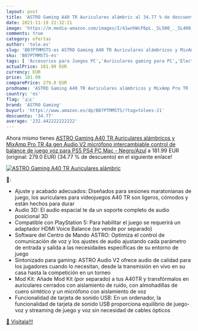 ```yaml
---
layout: post
title: 'ASTRO Gaming A40 TR Auriculares alámbric al 34.77 % de descuento'
date: 2021-11-19 22:32:21
image: 'https://m.media-amazon.com/images/I/41wnhWcF6pL._SL500_._SL400_.jpg'
comments: true
category: ofertas
author: 'tole.es'
slug: 'B07PTMMSTS-es ASTRO Gaming A40 TR Auriculares alámbricos y MixAmp Pro TR...'
sku: 'B07PTMMSTS-es'
tags: [ 'Accesorios para Juegos PC','Auriculares gaming para PC','Electrónica','Juegos y Accesorios para PC','Videojuegos','astro gaming','ps4','ps5', ]
actualPrice: 181.99 EUR
currency: EUR
price: 181.99
comparePrice: 279.0 EUR
prodname: 'ASTRO Gaming A40 TR Auriculares alámbricos y MixAmp Pro TR  4a gen  Audio V2  micrófono intercambiable  control de balance de juego  voz  para PS5  PS4  PC  Mac - Negro/Azul'
country: 'es'
flag: '🇪🇸'
brand: 'ASTRO Gaming'
buyurl: 'https://www.amazon.es/dp/B07PTMMSTS/?tag=tolees-21'
descuento: '34.77'
average: '232.442222222222'
---
```


Ahora mismo tienes [ASTRO Gaming A40 TR Auriculares alámbricos y MixAmp Pro TR  4a gen  Audio V2  micrófono intercambiable  control de balance de juego  voz  para PS5  PS4  PC  Mac - Negro/Azul](https://www.amazon.es/dp/B07PTMMSTS/?tag=tolees-21) a 181.99 EUR (original: 279.0 EUR) (34.77 %  de descuento) en el siguiente enlace!

[![ASTRO Gaming A40 TR Auriculares alámbric](https://m.media-amazon.com/images/I/41wnhWcF6pL._SL500_._SL400_.jpg)](https://www.amazon.es/dp/B07PTMMSTS/?tag=tolees-21)

🔎:

- Ajuste y acabado adecuados: Diseñados para sesiones maratonianas de juego, los auriculares para videojuegos A40 TR son ligeros, cómodos y están hechos para durar
- Audio 3D: El audio espacial te da un soporte completo de audio posicional 3D
- Compatible con PlayStation 5: Para habilitar el juego se requerirá un adaptador HDMI Voice Balance (se vende por separado)
- Software del Centro de Mando ASTRO: Optimiza el control de comunicación de voz y los ajustes de audio ajustando cada parámetro de entrada y salida a las necesidades específicas de su entorno de juego
- Sintonizado para gaming: ASTRO Audio V2 ofrece audio de calidad para los jugadores cuando lo necesitan, desde la transmisión en vivo en su casa hasta la competición en un torneo
- Mod Kit: Añade Mod Kit (por separado) a tus A40TR y transfórmalos en auriculares cerrados con aislamiento de ruido, con almohadillas de cuero sintético y un micrófono con aislamiento de voz
- Funcionalidad de tarjeta de sonido USB: En un ordenador, la funcionalidad de tarjeta de sonido USB proporciona equilibrio de juego-voz y streaming de juego y voz sin necesidad de cables ópticos

[🛒 Visítala!!!](https://www.amazon.es/dp/B07PTMMSTS/?tag=tolees-21)
